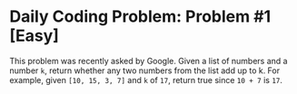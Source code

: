 # Daily Coding Problem: Problem #1 [Easy]
This problem was recently asked by Google.
Given a list of numbers and a number `k`, return whether any two numbers from the list add up to k.
For example, given `[10, 15, 3, 7]` and `k` of `17`, return true since `10 + 7` is `17`.